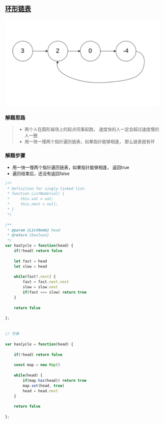 ## [ 环形链表](https://leetcode.cn/problems/linked-list-cycle/)

![image-20220722003316664](https://raw.githubusercontent.com/sixgodsama/tz/main/public/202207220033708.png)

### 解题思路

> - 两个人在圆形操场上的起点同事起跑， 速度快的人一定会超过速度慢的人一圈
> - 用一快一慢两个指针遍历链表，如果指针能够相逢， 那么链表就有环

### 解题步骤

- 用一快一慢两个指针遍历链表，如果指针能够相逢， 返回true
- 遍历结束后，还没有返回false



```js
/**
 * Definition for singly-linked list.
 * function ListNode(val) {
 *     this.val = val;
 *     this.next = null;
 * }
 */

/**
 * @param {ListNode} head
 * @return {boolean}
 */
var hasCycle = function(head) {
    if(!head) return false

    let fast = head
    let slow = head

    while(fast?.next) {
        fast = fast.next.next
        slow = slow.next
        if(fast === slow) return true
    }

    return false

};


// 字典

var hasCycle = function(head) {

    if(!head) return false

    const map = new Map()

    while(head) {
        if(map.has(head)) return true
        map.set(head, true)
        head = head.next
    }

    return false

};
```

